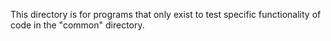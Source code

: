 This directory is for programs that only exist to test specific
functionality of code in the "common" directory.

